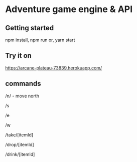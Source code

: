 # Adventure game engine & API

## Getting started
npm install, npm run
or, yarn start

## Try it on
https://arcane-plateau-73839.herokuapp.com/

## commands

/n/ - move north

/s

/e

/w

/take/[itemId]

/drop/[itemId]

/drink/[itemId]

